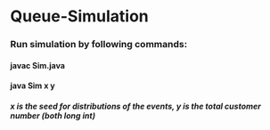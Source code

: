 # Queue-Simulation
### Run simulation by following commands:
#### javac Sim.java
#### java Sim x y 
#####  x is the seed for distributions of the events, y is the total customer number (both long int)
